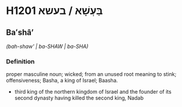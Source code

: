 # H1201 בַּעְשָׁא / בעשא

## Baʻshâʼ

_(bah-shaw' | ba-SHAW | ba-SHA)_

### Definition

proper masculine noun; wicked; from an unused root meaning to stink; offensiveness; Basha, a king of Israel; Baasha.

- third king of the northern kingdom of Israel and the founder of its second dynasty having killed the second king, Nadab
